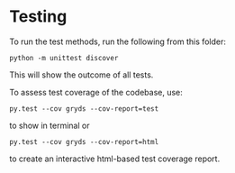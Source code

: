 # Testing

To run the test methods, run the following from this folder:

```
python -m unittest discover
```

This will show the outcome of all tests.


To assess test coverage of the codebase, use:

```
py.test --cov gryds --cov-report=test
```

to show in terminal or 

```
py.test --cov gryds --cov-report=html
```

to create an interactive html-based test coverage report.
